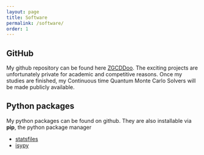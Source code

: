 ```yaml
---
layout: page
title: Software
permalink: /software/
order: 1
---
```


## GitHub

My github repository can be found here [ZGCDDoo](https://github.com/ZGCDDoo).
The exciting projects are unfortunately private for academic and competitive reasons. Once my studies are finished, my Continuous time Quantum Monte Carlo Solvers will be made publicly available. 

## Python packages
My python packages can be found on github. They are also installable via **pip**, the python package manager

 - [statsfiles](https://pypi.org/project/statsfiles/)
 - [isypy](https://pypi.org/project/isypy/)
 <!-- - [mea](https://pypi.org/project/mea/)  -->